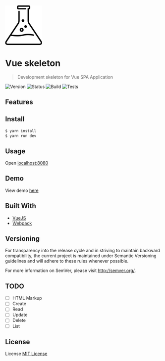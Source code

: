![Experiment](src/assets/images/logo.png)
# Vue skeleton
> Development skeleton for Vue SPA Application

![Version](https://img.shields.io/badge/version-0.0.1-brightgreen.svg?longCache=true&style=flat-square)
![Status](https://img.shields.io/badge/status-stable-brightgreen.svg?longCache=true&style=flat-square)
![Build](https://img.shields.io/badge/build-passing-brightgreen.svg?longCache=true&style=flat-square)
![Tests](https://img.shields.io/badge/tests-%E2%9C%94%200%20%7C%20%E2%9C%98%200-brightgreen.svg?longCache=true&style=flat-square)

## Features

## Install
```
$ yarn install
$ yarn run dev
```

## Usage
Open [localhost:8080](http://localhost:8080)

## Demo
View demo [here](http://localhost:8080)

## Built With
- [VueJS](https://vuejs.org/)
- [Webpack](https://webpack.js.org/)

## Versioning
For transparency into the release cycle and in striving to maintain backward compatibility, the current project is maintained under Semantic Versioning guidelines and will adhere to these rules whenever possible.

For more information on SemVer, please visit http://semver.org/.

## TODO
- [ ] HTML Markup
- [ ] Create
- [ ] Read
- [ ] Update
- [ ] Delete
- [ ] List

## License
License [MIT License](http://http//opensource.org/licenses/mit-license.php)
